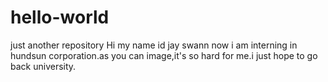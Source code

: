 # hello-world
just another repository
Hi my name id jay swann
now i am interning in hundsun corporation.as you can image,it's so hard for me.i just hope to go back university.

